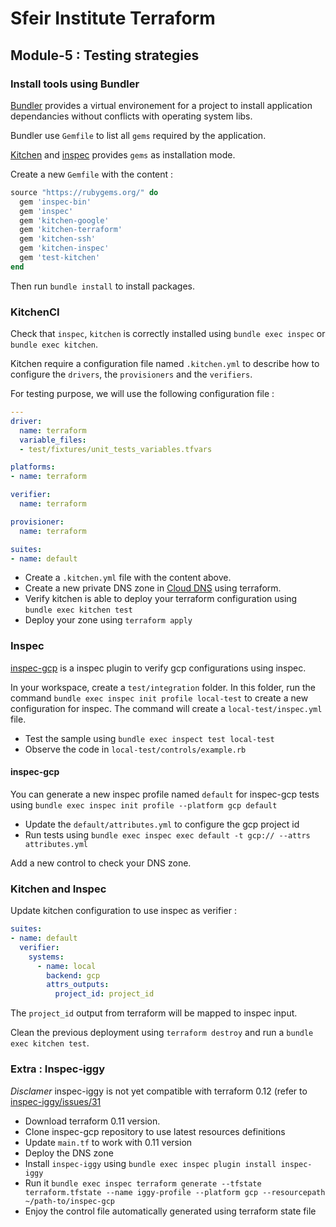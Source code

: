 # Sfeir Institute Terraform
## Module-5 : Testing strategies
### Install tools using Bundler
[Bundler](https://bundler.io/) provides a virtual environement for a project to install application dependancies without conflicts with operating system libs.

Bundler use `Gemfile` to list all `gems` required by the application.

[Kitchen](https://kitchen.ci/) and [inspec](https://www.inspec.io/) provides `gems` as installation mode. 

Create a new `Gemfile` with the content : 
```ruby
source "https://rubygems.org/" do
  gem 'inspec-bin'
  gem 'inspec'
  gem 'kitchen-google'
  gem 'kitchen-terraform'
  gem 'kitchen-ssh'
  gem 'kitchen-inspec'
  gem 'test-kitchen'
end
```

Then run `bundle install` to install packages.

### KitchenCI
Check that `inspec`, `kitchen` is correctly installed using `bundle exec inspec` or `bundle exec kitchen`.

Kitchen require a configuration file named `.kitchen.yml` to describe how to configure the `drivers`, the `provisioners` and the `verifiers`.

For testing purpose, we will use the following configuration file : 
```yaml
---
driver:
  name: terraform
  variable_files:
  - test/fixtures/unit_tests_variables.tfvars

platforms:
- name: terraform

verifier:
  name: terraform

provisioner:
  name: terraform

suites:
- name: default
```

* Create a `.kitchen.yml` file with the content above. 
* Create a new private DNS zone in [Cloud DNS](https://www.terraform.io/docs/providers/google/r/dns_managed_zone.html) using terraform.
* Verify kitchen is able to deploy your terraform configuration using `bundle exec kitchen test`
* Deploy your zone using `terraform apply`

### Inspec
[inspec-gcp](https://github.com/inspec/inspec-gcp) is a inspec plugin to verify gcp configurations using inspec.

In your workspace, create a `test/integration` folder. In this folder, run the command `bundle exec inspec init profile local-test` to create a new configuration for inspec.
The command will create a `local-test/inspec.yml` file.
- Test the sample using `bundle exec inspect test local-test`
- Observe the code in `local-test/controls/example.rb`

#### inspec-gcp
You can generate a new inspec profile named `default` for inspec-gcp tests using `bundle exec inspec init profile --platform gcp default`
- Update the `default/attributes.yml` to configure the gcp project id
- Run tests using `bundle exec inspec exec default -t gcp:// --attrs attributes.yml`

Add a new control to check your DNS zone.

### Kitchen and Inspec 
Update kitchen configuration to use inspec as verifier :
```yaml
suites:
- name: default
  verifier:
    systems:
      - name: local
        backend: gcp
        attrs_outputs:
          project_id: project_id
```
The `project_id` output from terraform will be mapped to inspec input.

Clean the previous deployment using `terraform destroy` and run a `bundle exec kitchen test`.


### Extra : Inspec-iggy
*Disclamer* inspec-iggy is not yet compatible with terraform 0.12 (refer to [inspec-iggy/issues/31](https://github.com/mattray/inspec-iggy/issues/31)
- Download terraform 0.11 version.
- Clone inspec-gcp repository to use latest resources definitions
- Update `main.tf` to work with 0.11 version
- Deploy the DNS zone
- Install `inspec-iggy` using `bundle exec inspec plugin install inspec-iggy`
- Run it `bundle exec inspec terraform generate --tfstate terraform.tfstate --name iggy-profile --platform gcp --resourcepath ~/path-to/inspec-gcp`
- Enjoy the control file automatically generated using terraform state file

